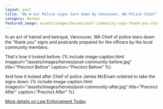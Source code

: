 ```yaml
---
layout: post
title: "We ❤️ our Police signs torn down by Vancouver, WA Police Chief"
category: Heroes
featured_image: assets/images/heroes/post-community-says-thank-you-chief-rips-them-down.jpg
---
```


In an act of hatred and betrayal, Vancouver, WA Chief of police tears down the "thank you" signs and postcards prepared for the officers by the local community members.

That's how it looked before:
{% include image-caption.html imageurl="/assets/images/heroes/post-community-before.jpg" title="Precinct Before" caption="Precinct Before" %}

And how it looked after Chief of police James McElvain ordered to take the signs down:
{% include image-caption.html imageurl="/assets/images/heroes/post-community-after.jpg" title="Precinct After" caption="Precinct After" %}

[More details on Law Enforcement Today](https://www.lawenforcementtoday.com/washington-community-honors-officers-with-signs-police-chief-rips-them-down-because-its-divisive/)
